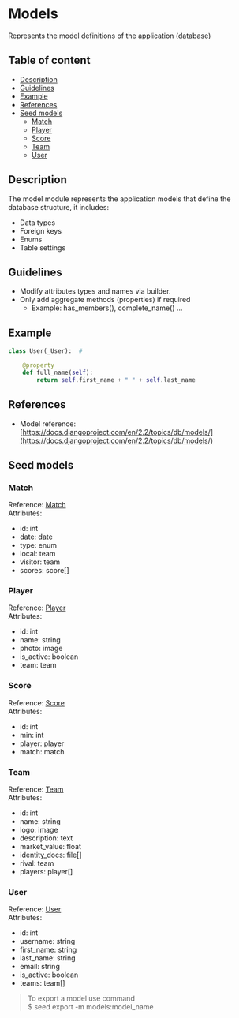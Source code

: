 # Models

Represents the model definitions of the application (database)

## Table of content

-  [Description](#description)
-  [Guidelines](#guidelines)
-  [Example](#example)
-  [References](#references)
-  [Seed models](#seed-models)
    -  [Match](#Match)
    -  [Player](#Player)
    -  [Score](#Score)
    -  [Team](#Team)
    -  [User](#User)

## Description

The model module represents the application models that define the database structure, it includes:
-  Data types
-  Foreign keys
-  Enums
-  Table settings

## Guidelines

-  Modify attributes types and names via builder.
-  Only add aggregate methods (properties) if required
   -  Example: has_members(), complete_name() ...

## Example

```python
class User(_User):  #

    @property
    def full_name(self):
        return self.first_name + " " + self.last_name
```

## References

-  Model reference: [https://docs.djangoproject.com/en/2.2/topics/db/models/](https://docs.djangoproject.com/en/2.2/topics/db/models/)

## Seed models

###  Match

Reference: [Match](../seed/models/match.py) \
Attributes:
-  id: int
-  date: date
-  type: enum
-  local: team
-  visitor: team
-  scores: score[]

###  Player

Reference: [Player](../seed/models/player.py) \
Attributes:
-  id: int
-  name: string
-  photo: image
-  is_active: boolean
-  team: team

###  Score

Reference: [Score](../seed/models/score.py) \
Attributes:
-  id: int
-  min: int
-  player: player
-  match: match

###  Team

Reference: [Team](../seed/models/team.py) \
Attributes:
-  id: int
-  name: string
-  logo: image
-  description: text
-  market_value: float
-  identity_docs: file[]
-  rival: team
-  players: player[]

###  User

Reference: [User](../seed/models/user.py) \
Attributes:
-  id: int
-  username: string
-  first_name: string
-  last_name: string
-  email: string
-  is_active: boolean
-  teams: team[]

> To export a model use command \
> $ seed export -m models:model_name

